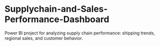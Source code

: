 # Supplychain-and-Sales-Performance-Dashboard
Power BI project for analyzing supply chain performance: shipping trends, regional sales, and customer behavior.
